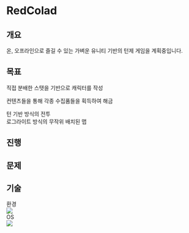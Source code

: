 # RedColad

## 개요

온, 오프라인으로 즐길 수 있는 가벼운 유니티 기반의 턴제 게임을 계획중입니다.

## 목표

직접 분배한 스탯을 기반으로 캐릭터를 작성
  
컨텐츠들을 통해 각종 수집품들을 획득하여 해금
  
턴 기반 방식의 전투  
로그라이트 방식의 무작위 배치된 맵

## 진행



## 문제
## 기술

환경  
<img src="https://img.shields.io/badge/Unity-3776AB?style=for-the-badge&logo=Unity&logoColor=white">  
OS  
<img src="https://img.shields.io/badge/Windows-3776AB?style=for-the-badge&logo=Windows&logoColor=white">  
